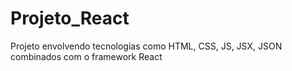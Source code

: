 # Projeto_React
Projeto envolvendo tecnologias como HTML, CSS, JS, JSX, JSON combinados com o framework React
